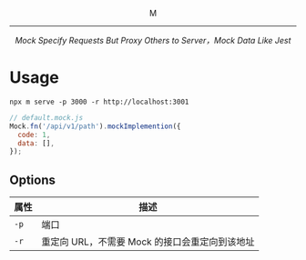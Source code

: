 <p align="center">
	M
</p>

---

<p align="center">
	<i>Mock Specify Requests But Proxy Others to Server，Mock Data Like Jest</i>
</p>

# Usage

```shell
npx m serve -p 3000 -r http://localhost:3001
```

```js
// default.mock.js
Mock.fn('/api/v1/path').mockImplemention({
  code: 1,
  data: [],
});
```

## Options
|  属性   | 描述  |
|  ----  | ----  |
| `-p`  | 端口 |
| `-r`  | 重定向 URL，不需要 Mock 的接口会重定向到该地址 |
